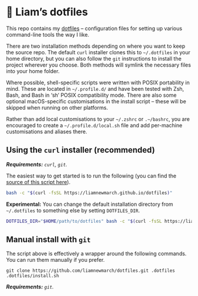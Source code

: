 # 📁 Liam’s dotfiles

This repo contains my [dotfiles](https://en.wikipedia.org/wiki/Hidden_file_and_hidden_directory#Unix_and_Unix-like_environments) – configuration files for setting up various command-line tools the way I like.

There are two installation methods depending on where you want to keep the source repo. The default `curl` installer clones this to `~/.dotfiles` in your home directory, but you can also follow the `git` instructions to install the project wherever you choose. Both methods will symlink the necessary files into your home folder.

Where possible, shell-specific scripts were written with POSIX portability in mind. These are located in `~/.profile.d/` and have been tested with Zsh, Bash, and Bash in ‘sh’ POSIX compatibility mode. There are also some optional macOS-specific customisations in the install script – these will be skipped when running on other platforms.

Rather than add local customisations to your `~/.zshrc` or `.~/bashrc`, you are encouraged to create a `~/.profile.d/local.sh` file and add per-machine customisations and aliases there.

## Using the `curl` installer (recommended)

*__Requirements:__ `curl`, `git`.*

The easiest way to get started is to run the following (you can find the [source of this script here](https://raw.githubusercontent.com/liamnewmarch/dotfiles/master/docs/index.html)).

```sh
bash -c "$(curl -fsSL https://liamnewmarch.github.io/dotfiles)"
```

__Experimental:__ You can change the default installation directory from `~/.dotfiles` to something else by setting `DOTFILES_DIR`.

```sh
DOTFILES_DIR="$HOME/path/to/dotfiles" bash -c "$(curl -fsSL https://liamnewmarch.github.io/dotfiles)"
```

## Manual install with `git`


The script above is effectively a wrapper around the following commands. You can run them manually if you prefer.

```
git clone https://github.com/liamnewmarch/dotfiles.git .dotfiles
.dotfiles/install.sh
```

*__Requirements:__ `git`.*
